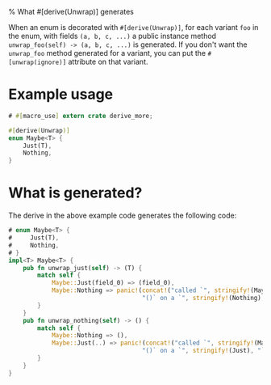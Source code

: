 % What #[derive(Unwrap)] generates

When an enum is decorated with `#[derive(Unwrap)]`, for each variant `foo` in the enum,
with fields `(a, b, c, ...)` a public instance method `unwrap_foo(self) -> (a, b, c, ...)`
is generated. If you don't want the `unwrap_foo` method generated for a variant,
you can put the `#[unwrap(ignore)]` attribute on that variant.

# Example usage

```rust
# #[macro_use] extern crate derive_more;

#[derive(Unwrap)]
enum Maybe<T> {
    Just(T),
    Nothing,
}
```

# What is generated?

The derive in the above example code generates the following code:
```rust
# enum Maybe<T> {
#     Just(T),
#     Nothing,
# }
impl<T> Maybe<T> {
    pub fn unwrap_just(self) -> (T) {
        match self {
            Maybe::Just(field_0) => (field_0),
            Maybe::Nothing => panic!(concat!("called `", stringify!(Maybe), "::", stringify!(unwrap_just),
                                     "()` on a `", stringify!(Nothing), "` value"))
        }
    }
    pub fn unwrap_nothing(self) -> () {
        match self {
            Maybe::Nothing => (),
            Maybe::Just(..) => panic!(concat!("called `", stringify!(Maybe), "::", stringify!(unwrap_nothing),
                                     "()` on a `", stringify!(Just), "` value"))
        }
    }
}
```
